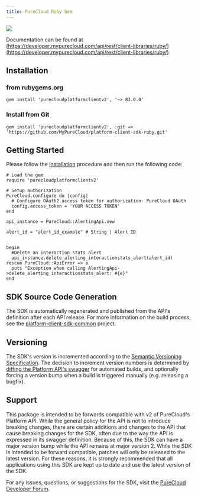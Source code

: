 ```yaml
---
title: PureCloud Ruby Gem
---
```

![](http://ruby-gem-downloads-badge.herokuapp.com/purecloudplatformclientv2?label=83.0.0)

Documentation can be found at [https://developer.mypurecloud.com/api/rest/client-libraries/ruby/](https://developer.mypurecloud.com/api/rest/client-libraries/ruby/)

## Installation

### from rubygems.org

```{"language":"ruby"}
gem install 'purecloudplatformclientv2', '~> 83.0.0'
```

### Install from Git

```{"language":"ruby"}
gem install 'purecloudplatformclientv2', :git => 'https://github.com/MyPureCloud/platform-client-sdk-ruby.git'
```

## Getting Started

Please follow the [installation](#installation) procedure and then run the following code:

```{"language":"ruby"}
# Load the gem
require 'purecloudplatformclientv2'

# Setup authorization
PureCloud.configure do |config|
  # Configure OAuth2 access token for authorization: PureCloud OAuth
  config.access_token = 'YOUR ACCESS TOKEN'
end

api_instance = PureCloud::AlertingApi.new

alert_id = "alert_id_example" # String | Alert ID


begin
  #Delete an interaction stats alert
  api_instance.delete_alerting_interactionstats_alert(alert_id)
rescue PureCloud::ApiError => e
  puts "Exception when calling AlertingApi->delete_alerting_interactionstats_alert: #{e}"
end

```

## SDK Source Code Generation

The SDK is automatically regenerated and published from the API's definition after each API release. For more information on the build process, see the [platform-client-sdk-common](https://github.com/MyPureCloud/platform-client-sdk-common) project.


## Versioning

The SDK's version is incremented according to the [Semantic Versioning Specification](https://semver.org/). The decision to increment version numbers is determined by [diffing the Platform API's swagger](https://github.com/purecloudlabs/platform-client-sdk-common/blob/master/modules/swaggerDiff.js) for automated builds, and optionally forcing a version bump when a build is triggered manually (e.g. releasing a bugfix).


## Support

This package is intended to be forwards compatible with v2 of PureCloud's Platform API. While the general policy for the API is not to introduce breaking changes, there are certain additions and changes to the API that cause breaking changes for the SDK, often due to the way the API is expressed in its swagger definition. Because of this, the SDK can have a major version bump while the API remains at major version 2. While the SDK is intended to be forward compatible, patches will only be released to the latest version. For these reasons, it is strongly recommended that all applications using this SDK are kept up to date and use the latest version of the SDK.

For any issues, questions, or suggestions for the SDK, visit the [PureCloud Developer Forum](https://developer.mypurecloud.com/forum/).
